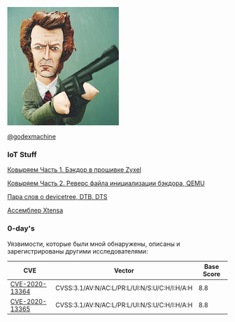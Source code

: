![pcb](resources/harry.jpg)

[@godexmachine](https://twitter.com/godexmachine)

### IoT Stuff

[Ковыряем Часть 1. Бэкдор в прошивке Zyxel](nas326.md)

[Ковыряем Часть 2. Реверс файла инициализации бэкдора, QEMU](nas326_2.md)

[Пара слов о devicetree, DTB, DTS](devtree.md)

[Ассемблер Xtensa](xtensa_asm.md)

### 0-day's

Уязвимости, которые были мной обнаружены, описаны и зарегистрированы другими исследователями:

|CVE|  Vector | Base Score |
|---|---------|---------------------------------------------------|
|[CVE-2020-13364](https://nvd.nist.gov/vuln/detail/CVE-2020-13364)| CVSS:3.1/AV:N/AC:L/PR:L/UI:N/S:U/C:H/I:H/A:H | 8.8
 |[CVE-2020-13365](https://nvd.nist.gov/vuln/detail/CVE-2020-13365)| CVSS:3.1/AV:N/AC:L/PR:L/UI:N/S:U/C:H/I:H/A:H | 8.8
